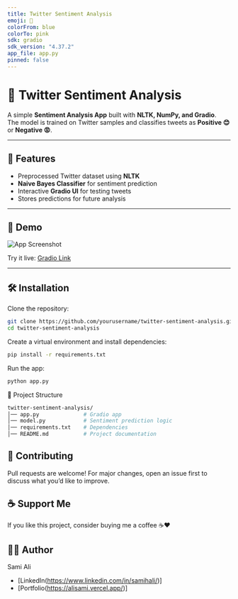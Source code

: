 ```yaml
---
title: Twitter Sentiment Analysis
emoji: 🌟
colorFrom: blue
colorTo: pink
sdk: gradio
sdk_version: "4.37.2"
app_file: app.py
pinned: false
---
```



# 🌟 Twitter Sentiment Analysis  

A simple **Sentiment Analysis App** built with **NLTK, NumPy, and Gradio**.  
The model is trained on Twitter samples and classifies tweets as **Positive 😊** or **Negative 😡**.  

---

## 🚀 Features
- Preprocessed Twitter dataset using **NLTK**
- **Naive Bayes Classifier** for sentiment prediction
- Interactive **Gradio UI** for testing tweets
- Stores predictions for future analysis

---

## 📸 Demo
![App Screenshot](https://res.cloudinary.com/dcffvppph/image/upload/v1757088119/pp11_kwo7op.png)  
 

Try it live: [Gradio Link](https://huggingface.co/spaces/samiali12/twitter-sentiment-analysis)

---

## 🛠️ Installation

Clone the repository:
```bash
git clone https://github.com/yourusername/twitter-sentiment-analysis.git
cd twitter-sentiment-analysis
```

Create a virtual environment and install dependencies:
```bash
pip install -r requirements.txt
```

Run the app:
```bash
python app.py
```

📂 Project Structure
```bash
twitter-sentiment-analysis/
│── app.py              # Gradio app
│── model.py            # Sentiment prediction logic
│── requirements.txt    # Dependencies
│── README.md           # Project documentation
```

## 🤝 Contributing
Pull requests are welcome! For major changes, open an issue first to discuss what you’d like to improve.

## ☕ Support Me
If you like this project, consider buying me a coffee ☕❤️

## 👨‍💻 Author
Sami Ali
- [LinkedIn(https://www.linkedin.com/in/samihali/)]
- [Portfolio(https://alisami.vercel.app/)]
